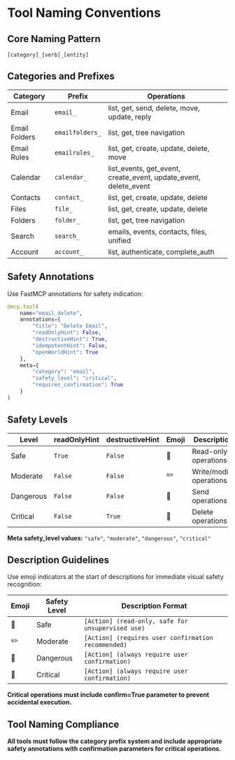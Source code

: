 # Tool Naming Conventions

## Core Naming Pattern

`[category]_[verb]_[entity]`

## Categories and Prefixes

| Category | Prefix | Operations |
|----------|--------|------------|
| Email | `email_` | list, get, send, delete, move, update, reply |
| Email Folders | `emailfolders_` | list, get, tree navigation |
| Email Rules | `emailrules_` | list, get, create, update, delete, move |
| Calendar | `calendar_` | list_events, get_event, create_event, update_event, delete_event |
| Contacts | `contact_` | list, get, create, update, delete |
| Files | `file_` | list, get, create, update, delete |
| Folders | `folder_` | list, get, tree navigation |
| Search | `search_` | emails, events, contacts, files, unified |
| Account | `account_` | list, authenticate, complete_auth |

## Safety Annotations

Use FastMCP annotations for safety indication:

```python
@mcp.tool(
    name="email_delete",
    annotations={
        "title": "Delete Email",
        "readOnlyHint": False,
        "destructiveHint": True,
        "idempotentHint": False,
        "openWorldHint": True
    },
    meta={
        "category": "email",
        "safety_level": "critical",
        "requires_confirmation": True
    }
)
```

## Safety Levels

| Level | readOnlyHint | destructiveHint | Emoji | Description |
|-------|--------------|-----------------|-------|-------------|
| Safe | `True` | `False` | 📖 | Read-only operations |
| Moderate | `False` | `False` | ✏️ | Write/modify operations |
| Dangerous | `False` | `False` | 📧 | Send operations |
| Critical | `False` | `True` | 🔴 | Delete operations |

**Meta safety_level values:** `"safe"`, `"moderate"`, `"dangerous"`, `"critical"`

## Description Guidelines

Use emoji indicators at the start of descriptions for immediate visual safety recognition:

| Emoji | Safety Level | Description Format |
|-------|--------------|-------------------|
| 📖 | Safe | `[Action] (read-only, safe for unsupervised use)` |
| ✏️ | Moderate | `[Action] (requires user confirmation recommended)` |
| 📧 | Dangerous | `[Action] (always require user confirmation)` |
| 🔴 | Critical | `[Action] (always require user confirmation)` |

**Critical operations must include confirm=True parameter to prevent accidental execution.**

## Tool Naming Compliance

**All tools must follow the category prefix system and include appropriate safety annotations with confirmation parameters for critical operations.**
